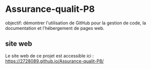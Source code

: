 # Assurance-qualit-P8
objectif: démontrer l'utilisation de GitHub pour la gestion de code, la documentation et l'hébergement de pages web.

## site web 
Le site web de ce projet est accessible ici : https://2728089.github.io/Assurance-qualit-P8/
